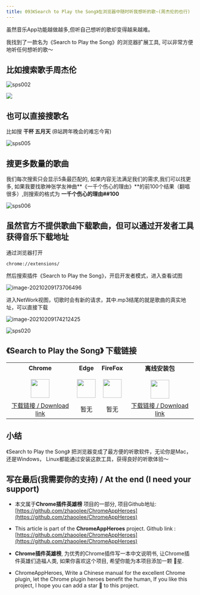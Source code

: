 ```yaml
---
title: 093《Search to Play the Song》在浏览器中随时听我想听的歌~(周杰伦的也行)
---
```




虽然音乐App功能越做越多,但听自己想听的歌却变得越来越难。



我找到了一款名为《Search to Play the Song》的浏览器扩展工具, 可以非常方便地听任何想听的歌～



## 比如搜索歌手**周杰伦**



![sps002](https://cdn.fangyuanxiaozhan.com/assets/1612861683772xmXR7sYk.gif)



![](https://cdn.fangyuanxiaozhan.com/assets/1612862842441nySiAHaW.png)

## 也可以直接搜歌名



比如搜 **干杯 五月天** (B站跨年晚会的难忘今宵)

![sps005](https://cdn.fangyuanxiaozhan.com/assets/1612861986817cwbCA0r5.gif)





## 搜更多数量的歌曲



我们每次搜索只会显示5条最匹配的, 如果内容无法满足我们的需求,我们可以找更多, 如果我要找歌神张学友神曲**《一千个伤心的理由》**的前100个结果（翻唱很多）,则搜索的格式为 **一千个伤心的理由##100**

![sps006](https://cdn.fangyuanxiaozhan.com/assets/16128626798095x6Y4MWp.gif)





## 虽然官方不提供歌曲下载歌曲，但可以通过开发者工具获得音乐下载地址

通过浏览器打开

```
chrome://extensions/
```



然后搜索插件《Search to Play the Song》，开启开发者模式，进入查看试图

![image-20210209173706496](https://cdn.fangyuanxiaozhan.com/assets/1612863427504DHQiw4sD.png)





进入NetWork视图，切歌时会有新的请求，其中.mp3结尾的就是歌曲的真实地址，可以直接下载



![image-20210209174212425](https://cdn.fangyuanxiaozhan.com/assets/1612863732841EPs00tb0.png)



![sps020](https://cdn.fangyuanxiaozhan.com/assets/1612864113341MTZ7iJEX.gif)

## 《Search to Play the Song》 下载链接

<table style="table-layout: fixed;">
<tbody>
<tr>
<td><div style="text-align: center;"><div style="font-weight: bold">Chrome</div><br/><div><img  style="width:50px; height:auto;" src="https://www.v2fy.com/asset/0i/ChromeAppHeroes/page/001_markdown_here.assets/chromeappheroes-chrome-icon.png"/></div></div></td>
<td><div style="text-align: center;" ><div style="font-weight: bold">Edge</div><br/><div><img style="width:50px; height:auto;" src="https://www.v2fy.com/asset/0i/ChromeAppHeroes/page/001_markdown_here.assets/chromeappheroes-edge-icon.png"/></div></div></td>
<td><div style="text-align: center;" ><div style="font-weight: bold">FireFox</div><br/><div><img  style="width:50px; height:auto;" src="https://www.v2fy.com/asset/0i/ChromeAppHeroes/page/001_markdown_here.assets/chromeappheroes-firefox-icon.png"/></div></div></td>
<td><div style="text-align: center;" ><div style="font-weight: bold">离线安装包</div><br/><div><img  style="width:50px; height:auto;" src="https://www.v2fy.com/asset/0i/ChromeAppHeroes/page/001_markdown_here.assets/chromeappheroes-github-download.png"/></div></div></td>
</tr>
<tr>
<td>
<div style="text-align: center;">
<a  href="https://chrome.google.com/webstore/detail/search-to-play-the-song/anfmgjkkbagjfdejhbjdiapgkbhpigpm">下载链接 / Download link</a>
</div>
</td>
<td>
<div style="text-align: center;">
暂无
</div>
</td>
<td>
<div style="text-align: center;">
暂无
</div>
</td>
<td>
<div style="text-align: center;"><a  href="https://cdn.jsdelivr.net/gh/zhaoolee/ChromeAppHeroes/backup/093-search-to-play-the-song.zip">下载链接 / Download link</a></div>
</td>
</tr>
</tbody>
</table>


## 小结

《Search to Play the Song》 把浏览器变成了最方便的听歌软件，无论你是Mac，还是Windows， Linux都能通过安装这款工具，获得良好的听歌体验～



## 写在最后(我需要你的支持) / At the end (I need your support)

- 本文属于**Chrome插件英雄榜** 项目的一部分, 项目Github地址: [https://github.com/zhaoolee/ChromeAppHeroes](https://github.com/zhaoolee/ChromeAppHeroes)


- This article is part of the **ChromeAppHeroes** project. Github link : [https://github.com/zhaoolee/ChromeAppHeroes](https://github.com/zhaoolee/ChromeAppHeroes) 

- **Chrome插件英雄榜**, 为优秀的Chrome插件写一本中文说明书, 让Chrome插件英雄们造福人类, 如果你喜欢这个项目, 希望你能为本项目添加一颗 🌟星.

- ChromeAppHeroes, Write a Chinese manual for the excellent Chrome plugin, let the Chrome plugin heroes benefit the human, If you like this project, I hope you can add a star 🌟 to this project.

